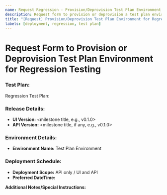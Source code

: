 ```yaml
---
name: Request Regression - Provision/Deprovision Test Plan Environment
description: Request form to provision or deprovision a test plan environment
title: "[Request] Provision/Deprovision Test Plan Environment for Regression"
labels: [deployment, regression, test plan]
---
```


# Request Form to Provision or Deprovision Test Plan Environment for Regression Testing

### Test Plan:

Regression Test Plan: <link>

### Release Details:

- **UI Version:** <milestone title, e.g., v0.1.0>
- **API Version:** <milestone title, if any, e.g., v0.1.0>

### Environment Details:

- **Environment Name:** Test Plan Environment

### Deployment Schedule:

- **Deployment Scope:** API only / UI and API
- **Preferred DateTime:** <!-- dd-mm-yyyy HH:MM:SS -->

**Additional Notes/Special Instructions:**

<!-- Enter any additional notes or special instructions -->
